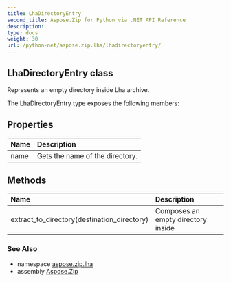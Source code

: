 ```yaml
---
title: LhaDirectoryEntry
second_title: Aspose.Zip for Python via .NET API Reference
description: 
type: docs
weight: 30
url: /python-net/aspose.zip.lha/lhadirectoryentry/
---
```


## LhaDirectoryEntry class

Represents an empty directory inside Lha archive.

The LhaDirectoryEntry type exposes the following members:
## Properties
| Name | Description |
| :- | :- |
|name|Gets the name of the directory.|
## Methods
| Name | Description |
| :- | :- |
|extract_to_directory(destination_directory)|Composes an empty directory inside|

### See Also

* namespace [aspose.zip.lha](/zip/python-net/aspose.zip.lha/)
* assembly [Aspose.Zip](/zip/python-net/)

